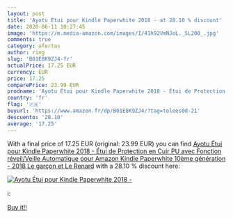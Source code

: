 ```yaml
---
layout: post
title: 'Ayotu Étui pour Kindle Paperwhite 2018 - at 28.10 % discount'
date: 2020-06-11 10:27:45
image: 'https://m.media-amazon.com/images/I/41h92VmNJoL._SL200_.jpg'
comments: true
category: ofertas
author: ring
slug: 'B01E8K9ZJ4-fr'
actualPrice: 17.25 EUR
currency: EUR
price: 17.25
comparePrice: 23.99 EUR
prodname: 'Ayotu Étui pour Kindle Paperwhite 2018 - Étui de Protection en Cuir PU avec Fonction réveil/Veille Automatique pour Amazon Kindle Paperwhite  10ème génération - 2018  Le garçon et Le Renard'
country: 'fr'
flag: '🇫🇷'
buyurl: 'https://www.amazon.fr/dp/B01E8K9ZJ4/?tag=tolees0d-21'
descuento: '28.10'
average: '17.25'
---
```


With a final price of 17.25 EUR (original: 23.99 EUR) you can find [Ayotu Étui pour Kindle Paperwhite 2018 - Étui de Protection en Cuir PU avec Fonction réveil/Veille Automatique pour Amazon Kindle Paperwhite  10ème génération - 2018  Le garçon et Le Renard](https://www.amazon.fr/dp/B01E8K9ZJ4/?tag=tolees0d-21) with a  28.10 % discount here:

[![Ayotu Étui pour Kindle Paperwhite 2018 -](https://m.media-amazon.com/images/I/41h92VmNJoL._SL200_.jpg)](https://www.amazon.fr/dp/B01E8K9ZJ4/?tag=tolees0d-21)

ℹ️:


[Buy it!!](https://www.amazon.fr/dp/B01E8K9ZJ4/?tag=tolees0d-21)
